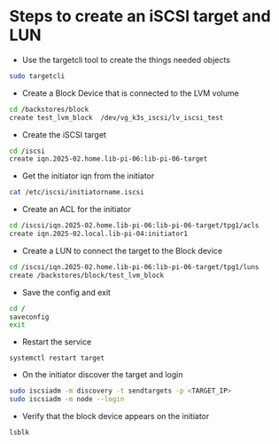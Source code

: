 # Steps to create an iSCSI target and LUN

* Use the targetcli tool to create the things needed objects
```bash
sudo targetcli
```

* Create a Block Device that is connected to the LVM volume
```bash
cd /backstores/block
create test_lvm_block  /dev/vg_k3s_iscsi/lv_iscsi_test
```

* Create the iSCSI target
```bash
cd /iscsi
create iqn.2025-02.home.lib-pi-06:lib-pi-06-target
```

* Get the initiator iqn from the initiator
```bash
cat /etc/iscsi/initiatorname.iscsi
```

* Create an ACL for the initiator
```bash
cd /iscsi/iqn.2025-02.home.lib-pi-06:lib-pi-06-target/tpg1/acls
create iqn.2025-02.local.lib-pi-04:initiator1
```

* Create a LUN to connect the target to the Block device
```bash
cd /iscsi/iqn.2025-02.home.lib-pi-06:lib-pi-06-target/tpg1/luns
create /backstores/block/test_lvm_block
```

* Save the config and exit
```bash
cd /
saveconfig
exit
```

* Restart the service
```
systemctl restart target
```

* On the initiator discover the target and login
```bash
sudo iscsiadm -m discovery -t sendtargets -p <TARGET_IP>
sudo iscsiadm -m node --login
```

* Verify that the block device appears on the initiator
```bash
lsblk
```




